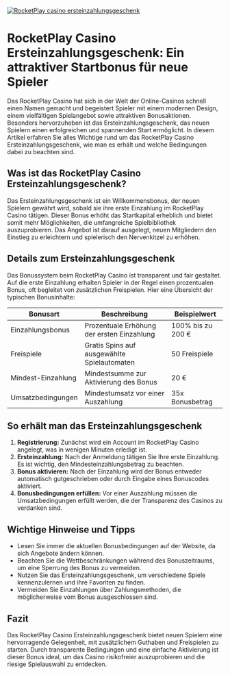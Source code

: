 [![RocketPlay casino ersteinzahlungsgeschenk](https://123-caf.pages.dev/gitsignup.png)](https://vrmoo.ru/Bt82HjjY)

<h1>RocketPlay Casino Ersteinzahlungsgeschenk: Ein attraktiver Startbonus für neue Spieler</h1>  <p>Das RocketPlay Casino hat sich in der Welt der Online-Casinos schnell einen Namen gemacht und begeistert Spieler mit einem modernen Design, einem vielfältigen Spielangebot sowie attraktiven Bonusaktionen. Besonders hervorzuheben ist das Ersteinzahlungsgeschenk, das neuen Spielern einen erfolgreichen und spannenden Start ermöglicht. In diesem Artikel erfahren Sie alles Wichtige rund um das RocketPlay Casino Ersteinzahlungsgeschenk, wie man es erhält und welche Bedingungen dabei zu beachten sind.</p>  <h2>Was ist das RocketPlay Casino Ersteinzahlungsgeschenk?</h2>  <p>Das Ersteinzahlungsgeschenk ist ein Willkommensbonus, der neuen Spielern gewährt wird, sobald sie ihre erste Einzahlung im RocketPlay Casino tätigen. Dieser Bonus erhöht das Startkapital erheblich und bietet somit mehr Möglichkeiten, die umfangreiche Spielbibliothek auszuprobieren. Das Angebot ist darauf ausgelegt, neuen Mitgliedern den Einstieg zu erleichtern und spielerisch den Nervenkitzel zu erhöhen.</p>  <h2>Details zum Ersteinzahlungsgeschenk</h2>  <p>Das Bonussystem beim RocketPlay Casino ist transparent und fair gestaltet. Auf die erste Einzahlung erhalten Spieler in der Regel einen prozentualen Bonus, oft begleitet von zusätzlichen Freispielen. Hier eine Übersicht der typischen Bonusinhalte:</p>  <table>   <thead>     <tr>       <th>Bonusart</th>       <th>Beschreibung</th>       <th>Beispielwert</th>     </tr>   </thead>   <tbody>     <tr>       <td>Einzahlungsbonus</td>       <td>Prozentuale Erhöhung der ersten Einzahlung</td>       <td>100% bis zu 200 €</td>     </tr>     <tr>       <td>Freispiele</td>       <td>Gratis Spins auf ausgewählte Spielautomaten</td>       <td>50 Freispiele</td>     </tr>     <tr>       <td>Mindest-Einzahlung</td>       <td>Mindestsumme zur Aktivierung des Bonus</td>       <td>20 €</td>     </tr>     <tr>       <td>Umsatzbedingungen</td>       <td>Mindestumsatz vor einer Auszahlung</td>       <td>35x Bonusbetrag</td>     </tr>   </tbody> </table>  <h2>So erhält man das Ersteinzahlungsgeschenk</h2>  <ol>   <li><strong>Registrierung:</strong> Zunächst wird ein Account im RocketPlay Casino angelegt, was in wenigen Minuten erledigt ist.</li>   <li><strong>Ersteinzahlung:</strong> Nach der Anmeldung tätigen Sie Ihre erste Einzahlung. Es ist wichtig, den Mindesteinzahlungsbetrag zu beachten.</li>   <li><strong>Bonus aktivieren:</strong> Nach der Einzahlung wird der Bonus entweder automatisch gutgeschrieben oder durch Eingabe eines Bonuscodes aktiviert.</li>   <li><strong>Bonusbedingungen erfüllen:</strong> Vor einer Auszahlung müssen die Umsatzbedingungen erfüllt werden, die der Transparenz des Casinos zu verdanken sind.</li> </ol>  <h2>Wichtige Hinweise und Tipps</h2>  <ul>   <li>Lesen Sie immer die aktuellen Bonusbedingungen auf der Website, da sich Angebote ändern können.</li>   <li>Beachten Sie die Wettbeschränkungen während des Bonuszeitraums, um eine Sperrung des Bonus zu vermeiden.</li>   <li>Nutzen Sie das Ersteinzahlungsgeschenk, um verschiedene Spiele kennenzulernen und ihre Favoriten zu finden.</li>   <li>Vermeiden Sie Einzahlungen über Zahlungsmethoden, die möglicherweise vom Bonus ausgeschlossen sind.</li> </ul>  <h2>Fazit</h2>  <p>Das RocketPlay Casino Ersteinzahlungsgeschenk bietet neuen Spielern eine hervorragende Gelegenheit, mit zusätzlichem Guthaben und Freispielen zu starten. Durch transparente Bedingungen und eine einfache Aktivierung ist dieser Bonus ideal, um das Casino risikofreier auszuprobieren und die riesige Spielauswahl zu entdecken.</p>